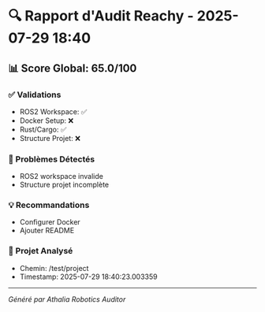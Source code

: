 
# 🔍 Rapport d'Audit Reachy - 2025-07-29 18:40

## 📊 Score Global: 65.0/100

### ✅ Validations
- ROS2 Workspace: ✅
- Docker Setup: ❌
- Rust/Cargo: ✅
- Structure Projet: ❌

### 🚨 Problèmes Détectés
- ROS2 workspace invalide
- Structure projet incomplète

### 💡 Recommandations
- Configurer Docker
- Ajouter README

### 📁 Projet Analysé
- Chemin: /test/project
- Timestamp: 2025-07-29 18:40:23.003359

---
*Généré par Athalia Robotics Auditor*
